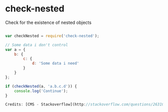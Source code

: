 check-nested
============

Check for the existence of nested objects

```js

var checkNested = require('check-nested');

// Some data i don't control
var a = {
    b: {
        c: {
            d: 'Some data i need'
        }
    }
};

if (checkNested(a, 'a.b.c.d')) {
    console.log('Continue');
}

Credits: [CMS - Stackoverflow](http://stackoverflow.com/questions/2631001/javascript-test-for-existence-of-nested-object-key)
